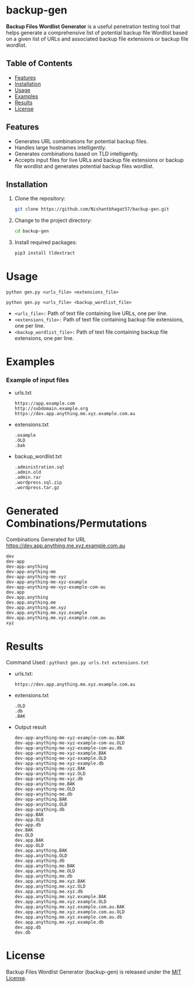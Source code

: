 # backup-gen

**Backup Files Wordlist Generator** is a useful penetration testing tool that helps generate a comprehensive list of potential backup file Wordlist based on a given list of  URLs and associated backup file extensions or backup file wordlist.

## Table of Contents

- [Features](#features)
- [Installation](#installation)
- [Usage](#usage)
- [Examples](#examples)
- [Results](#results)
- [License](#license)

## Features

- Generates URL combinations for potential backup files.
- Handles large hostnames intelligently.
- Generates combinations based on TLD intelligently.
- Accepts input files for live URLs and backup file extensions or backup file wordlist and generates potential backup files wordlist.

## Installation

1. Clone the repository:
   ```bash
   git clone https://github.com/Nishantbhagat57/backup-gen.git
   ```

2. Change to the project directory:
  
   ```bash
   cd backup-gen
   ```

3. Install required packages:

   ```bash
   pip3 install tldextract
   ```

# Usage
```
python gen.py <urls_file> <extensions_file>
```

```
python gen.py <urls_file> <backup_wordlist_file>
```

- ```<urls_file>:``` Path of text file containing live URLs, one per line.
- ```<extensions_file>:``` Path of text file containing backup file extensions, one per line.
- ```<backup_wordlist_file>:``` Path of text file containing backup file extensions, one per line.

# Examples
### Example of input files

- urls.txt
  ```
  https://app.example.com
  http://subdomain.example.org
  https://dev.app.anything.me.xyz.example.com.au
  ```

- extensions.txt
  ```
  .example
  .OLD
  .bak
  ```

- backup_wordlist.txt
  ```
  .administration.sql
  .admin.old
  .admin.rar
  .wordpress.sql.zip
  .wordpress.tar.gz
  ```

# Generated Combinations/Permutations

Combinations Generated for URL https://dev.app.anything.me.xyz.example.com.au
```
dev
dev-app
dev-app-anything
dev-app-anything-me
dev-app-anything-me-xyz
dev-app-anything-me-xyz-example
dev-app-anything-me-xyz-example-com-au
dev.app
dev.app.anything
dev.app.anything.me
dev.app.anything.me.xyz
dev.app.anything.me.xyz.example
dev.app.anything.me.xyz.example.com.au
xyz
```

# Results

Command Used : ```python3 gen.py urls.txt extensions.txt```

- urls.txt:
   ```
   https://dev.app.anything.me.xyz.example.com.au
   ```

- extensions.txt
   ```
   .OLD
   .db
   .BAK
   ```

- Output result
   ```
   dev-app-anything-me-xyz-example-com-au.BAK
   dev-app-anything-me-xyz-example-com-au.OLD
   dev-app-anything-me-xyz-example-com-au.db
   dev-app-anything-me-xyz-example.BAK
   dev-app-anything-me-xyz-example.OLD
   dev-app-anything-me-xyz-example.db
   dev-app-anything-me-xyz.BAK
   dev-app-anything-me-xyz.OLD
   dev-app-anything-me-xyz.db
   dev-app-anything-me.BAK
   dev-app-anything-me.OLD
   dev-app-anything-me.db
   dev-app-anything.BAK
   dev-app-anything.OLD
   dev-app-anything.db
   dev-app.BAK
   dev-app.OLD
   dev-app.db
   dev.BAK
   dev.OLD
   dev.app.BAK
   dev.app.OLD
   dev.app.anything.BAK
   dev.app.anything.OLD
   dev.app.anything.db
   dev.app.anything.me.BAK
   dev.app.anything.me.OLD
   dev.app.anything.me.db
   dev.app.anything.me.xyz.BAK
   dev.app.anything.me.xyz.OLD
   dev.app.anything.me.xyz.db
   dev.app.anything.me.xyz.example.BAK
   dev.app.anything.me.xyz.example.OLD
   dev.app.anything.me.xyz.example.com.au.BAK
   dev.app.anything.me.xyz.example.com.au.OLD
   dev.app.anything.me.xyz.example.com.au.db
   dev.app.anything.me.xyz.example.db
   dev.app.db
   dev.db
   ```

# License
Backup Files Wordlist Generator (backup-gen) is released under the [MIT License](LICENSE).
